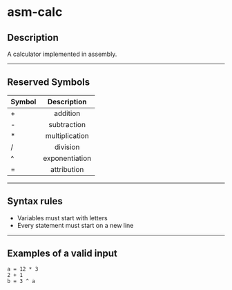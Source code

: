 # asm-calc

## Description
A calculator implemented in assembly.

---
## Reserved Symbols

| Symbol | Description    |
| -------|:--------------:|
| +      | addition       |
| -      | subtraction    |
| *      | multiplication |
| /      | division       |
| ^      | exponentiation |
| =      | attribution    |

---
## Syntax rules
- Variables must start with letters
- Every statement must start on a new line

---
## Examples of a valid input

```calc
a = 12 * 3
2 + 1
b = 3 ^ a
```
